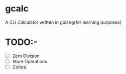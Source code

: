# gcalc
A CLI Calculator written in golang(for learning purposes)

# TODO:-

- [ ] Zero Division
- [ ] More Operations
- [ ] Colors
